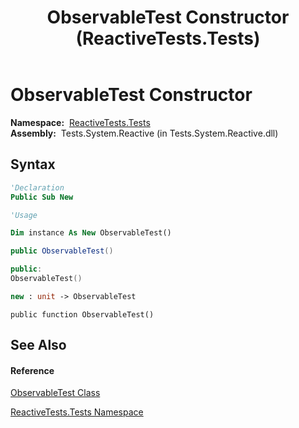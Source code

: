 ﻿---
title: ObservableTest Constructor  (ReactiveTests.Tests)
TOCTitle: ObservableTest Constructor
ms:assetid: M:ReactiveTests.Tests.ObservableTest.#ctor
ms:mtpsurl: https://msdn.microsoft.com/en-us/library/reactivetests.tests.observabletest.observabletest(v=VS.103)
ms:contentKeyID: 36619463
ms.date: 06/28/2011
mtps_version: v=VS.103
f1_keywords:
- ReactiveTests.Tests.ObservableTest.#ctor
- ReactiveTests.Tests.ObservableTest.ObservableTest
dev_langs:
- CSharp
- JScript
- VB
- FSharp
- c++
---

# ObservableTest Constructor

**Namespace:**  [ReactiveTests.Tests](hh289046\(v=vs.103\).md)  
**Assembly:**  Tests.System.Reactive (in Tests.System.Reactive.dll)

## Syntax

``` vb
'Declaration
Public Sub New
```

``` vb
'Usage

Dim instance As New ObservableTest()
```

``` csharp
public ObservableTest()
```

``` c++
public:
ObservableTest()
```

``` fsharp
new : unit -> ObservableTest
```

``` jscript
public function ObservableTest()
```

## See Also

#### Reference

[ObservableTest Class](hh288687\(v=vs.103\).md)

[ReactiveTests.Tests Namespace](hh289046\(v=vs.103\).md)

